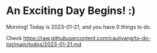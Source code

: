 # An Exciting Day Begins! :)

Morning! Today is 2023-01-21, and you have 0 things to do.

Check https://raw.githubusercontent.com/cauliyang/to-do-list/main/todos/2023-01-21.md